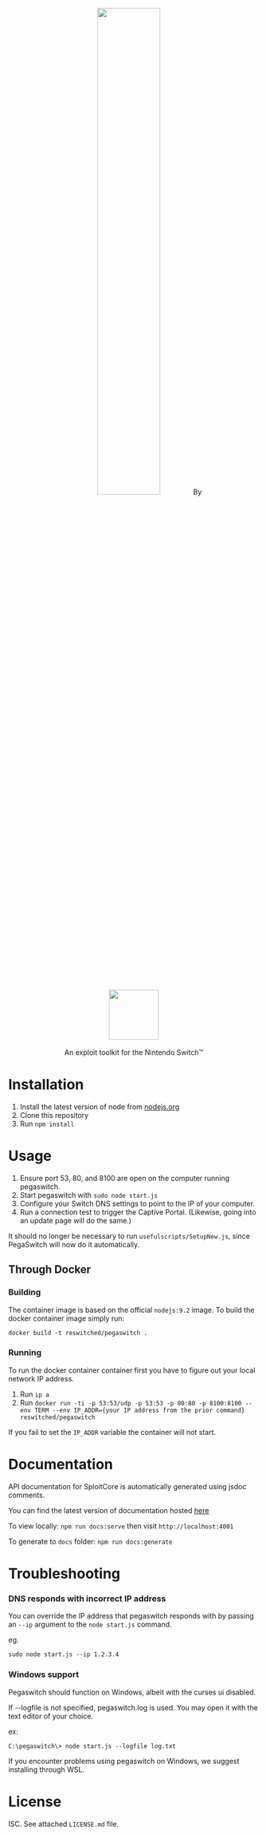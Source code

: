 <p align="center">
  <img style="width: 50%" src="https://i.imgur.com/bHjfC0Q.png">
  By
  <br/>
  <br/>
  <img style="width: 100px" src="https://i.imgur.com/w2u26sA.png">
  <br/>
  <br/>
  An exploit toolkit for the Nintendo Switch™
</p>

Installation
============

1. Install the latest version of node from [nodejs.org](https://nodejs.org)
2. Clone this repository
3. Run `npm install`

Usage
=====

1. Ensure port 53, 80, and 8100 are open on the computer running pegaswitch.
2. Start pegaswitch with `sudo node start.js`
3. Configure your Switch DNS settings to point to the IP of your computer.
4. Run a connection test to trigger the Captive Portal. (Likewise, going into an update page will do the same.)

It should no longer be necessary to run `usefulscripts/SetupNew.js`, since PegaSwitch will now do it automatically.

## Through Docker
### Building
The container image is based on the official `nodejs:9.2` image.
To build the docker container image simply run:

`docker build -t reswitched/pegaswitch .`


### Running
To run the docker container container first you have to figure out your
local network IP address.

1. Run `ip a`
2. Run `docker run -ti -p 53:53/udp -p 53:53 -p 80:80 -p 8100:8100 --env TERM --env IP_ADDR={your IP address from the prior command} reswitched/pegaswitch`

If you fail to set the `IP_ADDR` variable the container will not start.

Documentation
=============

API documentation for SploitCore is automatically generated using jsdoc comments.

You can find the latest version of documentation hosted [here](https://reswitched.github.io/pegaswitch/)

To view locally: `npm run docs:serve` then visit `http://localhost:4001`

To generate to `docs` folder: `npm run docs:generate`

Troubleshooting
===============

### DNS responds with incorrect IP address

You can override the IP address that pegaswitch responds with by passing an `--ip` argument to the `node start.js` command.

eg.
```
sudo node start.js --ip 1.2.3.4
```

### Windows support

Pegaswitch should function on Windows, albeit with the curses ui disabled.

If --logfile is not specified, pegaswitch.log is used. You may open it with the text editor of your choice.

ex:
```
C:\pegaswitch\> node start.js --logfile log.txt
```

If you encounter problems using pegaswitch on Windows, we suggest installing through WSL.

License
=======

ISC. See attached `LICENSE.md` file.
